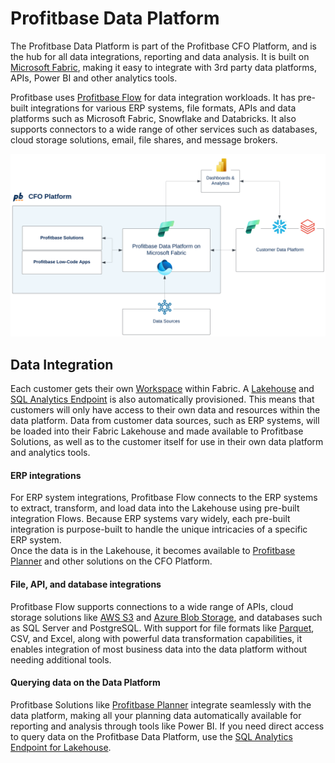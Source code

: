 
# Profitbase Data Platform

The Profitbase Data Platform is part of the Profitbase CFO Platform, and is the hub for all data integrations, reporting and data analysis. It is built on [Microsoft Fabric](https://learn.microsoft.com/en-us/fabric/), making it easy to integrate with 3rd party data platforms, APIs, Power BI and other analytics tools.

Profitbase uses [Profitbase Flow](/articles/flow/flow.md) for data integration workloads. It has pre-built integrations for various ERP systems, file formats, APIs and data platforms such as Microsoft Fabric, Snowflake and Databricks. It also supports connectors to a wide range of other services such as databases, cloud storage solutions, email, file shares, and message brokers.

![img](/images/data-platform/Profitbase-data-integration-platform-overview.svg)

## Data Integration

Each customer gets their own [Workspace](https://learn.microsoft.com/en-us/fabric/get-started/workspaces) within Fabric. A [Lakehouse](https://learn.microsoft.com/en-us/fabric/data-engineering/lakehouse-overview) and [SQL Analytics Endpoint](https://learn.microsoft.com/en-us/fabric/data-engineering/lakehouse-sql-analytics-endpoint) is also automatically provisioned. This means that customers will only have access to their own data and resources within the data platform. Data from customer data sources, such as ERP systems, will be loaded into their Fabric Lakehouse and made available to Profitbase Solutions, as well as to the customer itself for use in their own data platform and analytics tools. 

#### ERP integrations

For ERP system integrations, Profitbase Flow connects to the ERP systems to extract, transform, and load data into the Lakehouse using pre-built integration Flows. Because ERP systems vary widely, each pre-built integration is purpose-built to handle the unique intricacies of a specific ERP system.    
Once the data is in the Lakehouse, it becomes available to [Profitbase Planner](/articles/planner/planner.md) and other solutions on the CFO Platform. 

#### File, API, and database integrations

Profitbase Flow supports connections to a wide range of APIs, cloud storage solutions like [AWS S3](https://aws.amazon.com/s3/) and [Azure Blob Storage](https://learn.microsoft.com/en-us/azure/storage/blobs/storage-blobs-introduction), and databases such as SQL Server and PostgreSQL. With support for file formats like [Parquet](https://parquet.apache.org/), CSV, and Excel, along with powerful data transformation capabilities, it enables integration of most business data into the data platform without needing additional tools.

#### Querying data on the Data Platform

Profitbase Solutions like [Profitbase Planner](/articles/planner/planner.md) integrate seamlessly with the data platform, making all your planning data automatically available for reporting and analysis through tools like Power BI. If you need direct access to query data on the Profitbase Data Platform, use the [SQL Analytics Endpoint for Lakehouse](https://learn.microsoft.com/en-us/fabric/data-engineering/lakehouse-sql-analytics-endpoint).




